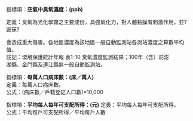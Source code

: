 指標項：**空氣中臭氧濃度：(ppb)**

定義：臭氧為光化學霧之主要成份，具強氧化力，對人體黏膜有刺激作用，並?				
鼢茠?				
       				
會造成重大傷害。各地區濃度為該地區一般自動監測站各測站濃度之算數平均 				
       值。 				
註記：環境保護統計年報 表1-10  臭氧濃度監測結果；100年（含）前澎 				
       湖縣、金門縣及連江縣無一般自動監測站。 


指標項：**每萬人口病床數：(床／萬人)** 		
定義：每萬人口病床數。 		
公式：(病床數／戶籍登記人口數)*10,000

指標項：**平均每人每年可支配所得：(元)**	
定義：平均每人每年可支配所得。 	
公式：平均每戶可支配所得／平均每戶人數 	
